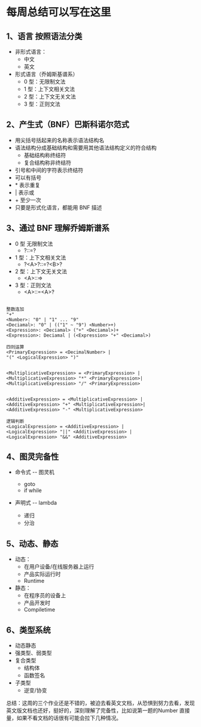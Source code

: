 # 每周总结可以写在这里

## 1、语言 按照语法分类

- 非形式语言：
  - 中文
  - 英文
- 形式语言（乔姆斯基谱系）
  - 0 型：无限制文法
  - 1 型：上下文相关文法
  - 2 型：上下文无关文法
  - 3 型：正则文法

## 2、产生式（BNF）巴斯科诺尔范式

- 用尖括号括起来的名称表示语法结构名
- 语法结构分成基础结构和需要用其他语法结构定义的符合结构
  - 基础结构称终结符
  - 复合结构称非终结符
- 引号和中间的字符表示终结符
- 可以有括号
- \* 表示重复
- | 表示或
- \+ 至少一次
- 只要是形式化语言，都能用 BNF 描述

## 3、通过 BNF 理解乔姆斯谱系

- 0 型 无限制文法
  - ?::=?
- 1 型：上下文相关文法
  - ?<A\>?::=?<B\>?
- 2 型：上下文无关文法
  - <A\>::=>
- 3 型：正则文法
  - <A\>::=<A\>?

```

整数连加
"+"
<Number>: "0" | "1" ... "9"
<Deciamal>: "0" | (("1" ~ "9") <Number>+)
<Expression>: <Deciamal> ("+" <Deciamal>)+
<Expression>: Deciamal | (<Expression> "+" <Deciamal>)

四则运算
<PrimaryExpression> = <DecimalNumber> |
"(" <LogicalExpression> ")"


<MultiplicativeExpression> = <PrimaryExpression> |
<MultiplicativeExpression> "*" <PrimaryExpression>|
<MultiplicativeExpression> "/" <PrimaryExpression>


<AdditiveExpression> = <MultiplicativeExpression> |
<AdditiveExpression> "+" <MultiplicativeExpression>|
<AdditiveExpression> "-" <MultiplicativeExpression>

逻辑判断
<LogicalExpression> = <AdditiveExpression> |
<LogicalExpression> "||" <AdditiveExpression> |
<LogicalExpression> "&&" <AdditiveExpression>

```

## 4、图灵完备性

- 命令式 -- 图灵机
  - goto
  - if while

- 声明式 -- lambda
  - 递归
  - 分治

## 5、动态、静态

- 动态：
  - 在用户设备/在线服务器上运行
  - 产品实际运行时
  - Runtime
- 静态：
  - 在程序员的设备上
  - 产品开发时
  - Compiletime

## 6、类型系统

- 动态静态
- 强类型、弱类型
- 复合类型
  - 结构体
  - 函数签名
- 子类型
  - 逆变/协变
  


总结：这周的三个作业还是不错的，被迫去看英文文档，从恐惧到努力去看，发现英文版文档也还好，挺好的，深刻理解了完备性，比如说第一题的Number 直接量，如果不看文档的话很有可能会拉下几种情况。